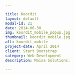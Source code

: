 ```yaml
---

title: Koordit
layout: default
modal-id: 21
date: 2014-06-30
img: koordit_mobile_popup.jpg
thumbnail: koordit_mobile.jpg
alt: koordit_mobile
project-date: April 2014
client: Start Bootstrap
category: Web Development
description: Maisa Solutions.

---
```

